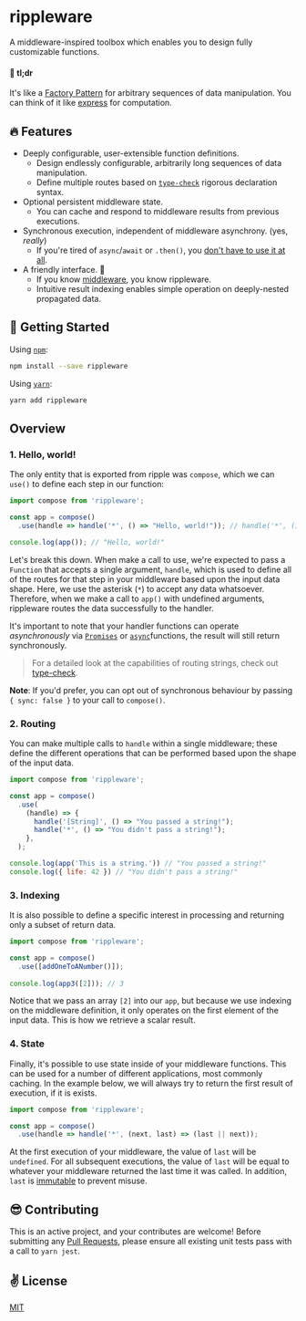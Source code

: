 # rippleware
A middleware-inspired toolbox which enables you to design fully customizable functions.

#### 🌠 tl;dr
It's like a [Factory Pattern](https://www.dofactory.com/javascript/factory-method-design-pattern) for arbitrary sequences of data manipulation. You can think of it like [express](https://www.npmjs.com/package/express) for computation.

## 🔥 Features
  - Deeply configurable, user-extensible function definitions.
    - Design endlessly configurable, arbitrarily long sequences of data manipulation.
    - Define multiple routes based on [`type-check`](https://www.npmjs.com/package/type-check) rigorous declaration syntax.
  - Optional persistent middleware state.
    - You can cache and respond to middleware results from previous executions.
  - Synchronous execution, independent of middleware asynchrony. (yes, _really_)
    - If you're tired of `async`/`await` or `.then()`, you [don't have to use it at all](https://www.npmjs.com/package/deasync).
  - A friendly interface. 👋
    - If you know [middleware](https://expressjs.com/en/guide/writing-middleware.html), you know rippleware.
    - Intuitive result indexing enables simple operation on deeply-nested propagated data.

## 🚀 Getting Started

Using [`npm`]():

```bash
npm install --save rippleware
```

Using [`yarn`]():

```bash
yarn add rippleware
```

##  Overview

### 1. Hello, world!

The only entity that is exported from ripple was `compose`, which we can `use()` to define each step in our function:

```javascript
import compose from 'rippleware';

const app = compose()
  .use(handle => handle('*', () => "Hello, world!")); // handle('*', () => Promise.resolve("Hello, world!")) would behave identically

console.log(app()); // "Hello, world!"
```

Let's break this down. When make a call to use, we're expected to pass a `Function` that accepts a single argument, `handle`, which is used to define all of the routes for that step in your middleware based upon the input data shape. Here, we use the asterisk (`*`) to accept any data whatsoever. Therefore, when we make a call to `app()` with undefined arguments, rippleware routes the data successfully to the handler.

It's important to note that your handler functions can operate _asynchronously_ via [`Promises`](https://developers.google.com/web/fundamentals/primers/promises) or [`async`](https://developer.mozilla.org/en-US/docs/Web/JavaScript/Reference/Statements/async_function)functions, the result will still return synchronously.

> For a detailed look at the capabilities of routing strings, check out [type-check](https://www.npmjs.com/package/type-check).

**Note**:
If you'd prefer, you can opt out of synchronous behaviour by passing `{ sync: false }` to your call to `compose()`.

### 2. Routing

You can make multiple calls to `handle` within a single middleware; these define the different operations that can be performed based upon the shape of the input data.

```javascript
import compose from 'rippleware';

const app = compose()
  .use(
    (handle) => {
      handle('[String]', () => "You passed a string!");
      handle('*', () => "You didn't pass a string!");
    },
  );

console.log(app('This is a string.')) // "You passed a string!"
console.log({ life: 42 }) // "You didn't pass a string!"
```

### 3. Indexing

It is also possible to define a specific interest in processing and returning only a subset of return data.

```javascript
import compose from 'rippleware';

const app = compose()
  .use([addOneToANumber()]);
  
console.log(app3([2])); // 3
```

Notice that we pass an array `[2]` into our `app`, but because we use indexing on the middleware definition, it only operates on the first element of the input data. This is how we retrieve a scalar result.

### 4. State

Finally, it's possible to use state inside of your middleware functions. This can be used for a number of different applications, most commonly caching. In the example below, we will always try to return the first result of execution, if it is exists. 

```javascript
import compose from 'rippleware';

const app = compose()
  .use(handle => handle('*', (next, last) => (last || next));
```

At the first execution of your middleware, the value of `last` will be `undefined`. For all subsequent executions, the value of `last` will be equal to whatever your middleware returned the last time it was called. In addition, `last` is [immutable](https://medium.zenika.com/immutability-in-javascript-7e1a19b45615) to prevent misuse.

## 😎 Contributing

This is an active project, and your contributes are welcome! Before submitting any [Pull Requests](https://github.com/cawfree/rippleware/pulls), please ensure all existing unit tests pass with a call to `yarn jest`.

## ✌️ License
[MIT](https://opensource.org/licenses/MIT)
